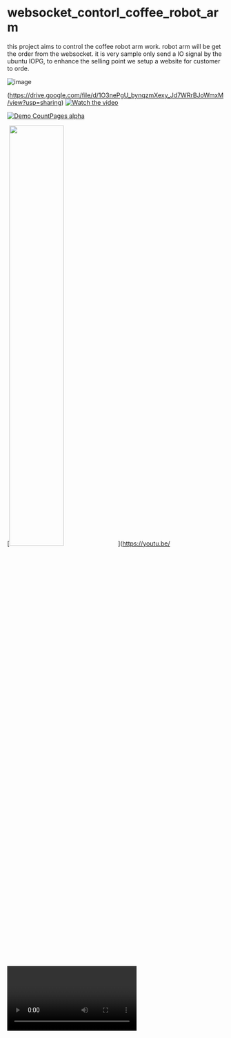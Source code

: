 # websocket_contorl_coffee_robot_arm


this project aims to control the coffee robot arm work. robot arm will be get the order from the 
websocket. it is very sample only send a IO signal by the ubuntu IOPG, to enhance the selling point we setup a website for customer to orde.


![image](https://user-images.githubusercontent.com/82942566/234899587-78933add-9c92-4a4e-b418-c0531778764c.png)


(https://drive.google.com/file/d/1O3nePgU_bynqzmXexy_Jd7WRrBJoWmxM/view?usp=sharing)
[![Watch the video](https://i.imgur.com/vKb2F1B.png)](https://youtu.be/1ozStpUTh9c)

[![Demo CountPages alpha](https://share.gifyoutube.com/KzB6Gb.gif)](https://www.youtube.com/watch?v=ek1j272iAmc)

[<img src="https://img.youtube.com/vi/<VIDEO ID>/maxresdefault.jpg" width="50%">](https://youtu.be/<VIDEO ID>)



